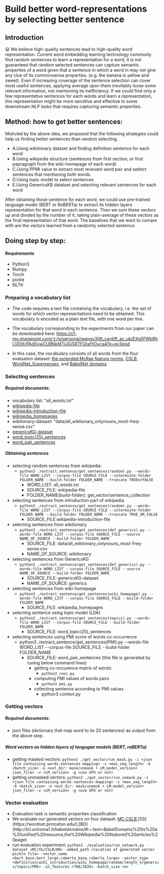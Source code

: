 
# Build better word-representations by selecting better sentence

## Introduction

:smiley: We believe high-quality sentences lead to high-quality word representation. Current word embedding learning technology commonly find random sentences to learn a representation for a word, it is not guaranteed that random selected sentences can capture semantic properties of a word given that a sentence in which a word in may not give any clue of its commonsense properties. (e.g. the banana is yellow and sweet). Even if increasing coverage of the sentence selection can cover most useful sentences, applying average upon them inevitably loose some relevant information, not mentioning its inefficiency. If we could find only a few representative sentences for each words and learn a representation, this representation might be more sensitive and effective to some downstream NLP tasks that requires capturing semantic properties.

## Method: how to get better sentences:

Motivied by the above idea, we proposed that the following strategies could help us finding better sentences than random selecting.

  - A.Using wikitionary dataset and finding definition sentence for each word
  - B.Using wikipedia structure (sentences from first section, or first papragraph from the wiki-homepage of each word)
  - C.Using PPMI value to extract most revevant word pair and seletct sentences that mentioning both words.
  - D.Using topic model to select sentences
  - E.Using GenericsKB datatset and selecting relevant sentences for each word 
  
After obtaining those sentence for each word, we could use pre-trained language model (BERT or RoBERTa) to extract its hidden layers representation for that word in each sentence. Then we sum these vectors up and divided by the number of it, taking plain-average of these vectors as the final representation of that word. The baselines that we want to comare with are the vectors learned from a randomly selected sentence.

## Doing step by step:

#### Requirements
- Python3
- Numpy
- Torch
- pickle
- NLTK

### Preparing a vocabulary list

- The code requires a text file containing the vocabulary, i.e. the set of words for which vector representations need to be obtained. This vocabulary is encoded as a plain text file, with one word per line.

- The vocabulary corresponding to the experiments from our paper can be downloaded here: https://cf-my.sharepoint.com/:t:/g/personal/wangy306_cardiff_ac_uk/EXg5FWbRhLVDlXrPAd0vwCUBNkMTiJGiSRTFQtaYtOycaA?e=ev3epd

- In this case, the vocabulary consists of all words from the four evaluation dataset: [the extended McRae feature norms](https://github.com/mbforbes/physical-commonsense), [CSLB](https://cslb.psychol.cam.ac.uk/propnorms#:~:text=The%20Centre%20for%20Speech%2C%20Language,feature%20representations%20of%20conceptual%20knowledge.), [WordNet_Supersenses](https://wordnet.princeton.edu/), and [BabelNet domains](http://lcl.uniroma1.it/babeldomains/#:~:text=BabelDomains%20is%20a%20unified%20resource,the%20Wikipedia%20featured%20articles%20page.)

### Selecting sentences

##### Required documents:
- vocabulary list: "all_words.txt"
- [wikipedia-file](https://doi.org/10.5281/zenodo.5570579)
- [wikipedia-introduction-file](https://doi.org/10.5281/zenodo.5570561)
- [wikipedia_homepages](https://doi.org/10.5281/zenodo.5570854)
- wikitionary-dataset: "data/all_wiktionary_onlynouns_most-freq-sense.csv"
- [genericsKG-dataset](https://allenai.org/data/genericskb)
- [word_topic(25)_sentences](https://doi.org/10.5281/zenodo.5570983)
- [word_pair_sentences](https://doi.org/10.5281/zenodo.5573754)

##### Obtaining sentences
- selecting random sentences from wikipedia: 
  - `python3 ./extract_sentence/get_sentences(random).py --words-file WORD_LIST --corpus-file SOURCE_FILE --intermiate-folder FOLDER_NAME --build-folder FOLDER_NAME --truncate TRUEorFALSE`
    - WORD_LIST: all_words.txt
    - SOURCE_FILE: wikipedia-file
    - FOLDER_NAME(build-folder): get_vector/sentence_collection
- selecting sentences from introduction part of wikipedia
  - `python3 ./extract_sentence/get_sentences(random).py --words-file WORD_LIST --corpus-file SOURCE_FILE --intermiate-folder FOLDER_NAME --build-folder FOLDER_NAME --truncate TRUE_OR_FALSE`
    - SOURCE_FILE:wikipedia-introduction-file
- selecting sentences from wikitionary
  - `python3 ./extract_sentence/get_sentences(def_generics).py --words-file WORD_LIST --corpus-file SOURCE_FILE --source NAME_OF_SOURCE --build-folder FOLDER_NAME`
    - SOURCE_FILE: data/all_wiktionary_onlynouns_most-freq-sense.csv
    - NAME_OF_SOURCE: wikitionary
- selecting sentences from GenericsKG
  - `python3 ./extract_sentence/get_sentences(def_generics).py --words-file WORD_LIST --corpus-file SOURCE_FILE --source NAME_OF_SOURCE --build-folder FOLDER_NAME`
    - SOURCE_FILE: genericsKG-dataset
    - NAME_OF_SOURCE: generics
- selecting sentences from wiki-homepage
  - `python3 ./extract_sentence/get_sentences(wiki_homepage).py --words-file WORD_LIST --corpus-file SOURCE_FILE --build-folder FOLDER_NAME`
    - SOURCE_FILE: wikipedia_homepages
- selecting sentence using topic model (LDA)
  - `python3 ./extract_sentence/get_sentences(topics).py --words-file WORD_LIST --corpus-file SOURCE_FILE --build-folder FOLDER_NAME` 
    - SOURCE_FILE: word_topic(25)_sentences
- selecting sentences using PMI score of words co-occurrence
  - python3 ./extract_sentence/get_sentences(PMI).py --words-file WORD_LIST --corpus-file SOURCE_FILE --build-folder FOLDER_NAME
    - SOURCE_FILE: word_pair_sentences (this file is generated by runing below command lines)
      - getting co-occurence matrix of words: 
        - `python3 cooc.py`
      - computing PMI values of words pairs
        - `python3 pmi.py`
      - collecting sentence according to PMI values
        - python3 context.py

### Getting vectors

##### Required documents:
- json files (dictionary that map word to its 20 sentences) as output from the above step.
##### Word vectors as hidden layers of langugae models (BERT, roBERTa)
- getting masked vectors:
  `python3 ./get_vector/run_mask.py -i <json file containing words-sentences-mapping> -s <max_seq_length> -b <batch_size> -o <out_dir: mask/unmask + LM_model_version+ json_file> -v <LM_version> -g <use GPU or not>`
- getting unmasked vectors:
  `python3 ./get_vector/run_unmask.py -i <json file containing words-sentences-mapping> -s <max_seq_length> -b <batch_size> -o <out_dir: mask/unmask + LM_model_version+ json_file> -v <LM_version> -g <use GPU or not>`
  
### Vector evaluation
- Evaluation task is semantic properties classification
- We evaluate our generated vectors on four dataset: [MC](https://github.com/mbforbes/physical-commonsense),[CSLB](https://cslb.psychol.cam.ac.uk/propnorms#:~:text=The%20Centre%20for%20Speech%2C%20Language,feature%20representations%20of%20conceptual%20knowledge.),[SS](https://wordnet.princeton.edu/),[BD](http://lcl.uniroma1.it/babeldomains/#:~:text=BabelDomains%20is%20a%20unified%20resource,the%20Wikipedia%20featured%20articles%20page)
- run evaluation experiment:
  `python3 ./evaluation/run_network.py -dataset <MC/SS/CSLB/BD> -embed_path <location of generated vector pickle file> -vector_name <bert_base,bert_large,roberta_base,roberta_large> -vector_type <definition/wiki_introduction/wiki_homepage/random/length_n/generics/topics/PMI> -in_features <768/1024> -batch_size <n>
`
